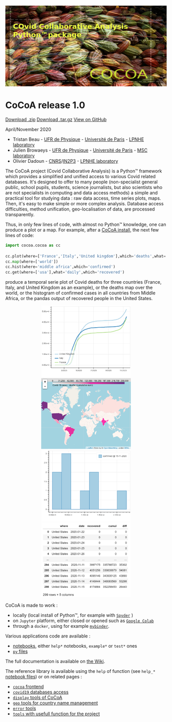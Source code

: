 ![CoCoA Logo](fig/cocoa_640_320.png)
# CoCoA release 1.0

<section id="downloads" class="clearfix">
  <a href="https://github.com/tjbtjbtjb/CoCoA/zipball/master" id="download-zip" class="button"><span>Download .zip</span></a>
  <a href="https://github.com/tjbtjbtjb/CoCoA/tarball/master" id="download-tar-gz" class="button"><span>Download .tar.gz</span></a>
  <a href="https://github.com/tjbtjbtjb/CoCoA/" id="view-on-github" class="button"><span>View on GitHub</span></a>
</section>

April/November 2020

* Tristan Beau - [UFR de Physique](https://physique.u-paris.fr/) - [Université de Paris](http://u-paris.fr) - [LPNHE laboratory](http://lpnhe.in2p3.fr/)
* Julien Browaeys - [UFR de Physique](https://physique.u-paris.fr/) - [Université de Paris](http://u-paris.fr) - [MSC laboratory](http://www.msc.univ-paris-diderot.fr/)
* Olivier Dadoun - [CNRS](http://cnrs.fr)/[IN2P3](http://www.in2p3.fr) - [LPNHE laboratory](http://lpnhe.in2p3.fr/)

The CoCoA project (Covid Collaborative Analysis) is a Python™ framework which provides a simplified and unified access to various Covid related databases.
It's designed to offer to many people (non-specialist general public, school pupils, students, science journalists, but also scientists who are not specialists in  computing and data access methods) a simple and practical tool for studying data : raw data access, time series plots, maps.
Then, it's easy to make simple or more complex analysis.
Database access difficulties, method unification, geo-localisation of data, are processed transparently.

Thus, in only few lines of code, with almost no Python™ knowledge, one can produce a plot or a map.
For example, after a [CoCoA install](https://github.com/tjbtjbtjb/CoCoA/wiki/Install), the next few lines of code:

```python
import cocoa.cocoa as cc

cc.plot(where=['France','Italy','United kingdom'],which='deaths',what='cumul')
cc.map(where=['world'])
cc.hist(where='middle africa',which='confirmed')
cc.get(where=['usa'],what='daily',which='recovered')
```

produce a temporal serie plot of Covid deaths for three countries (France, Italy, and United Kingdom as an example), or the deaths map over the world, or the histogram of confirmed cases in all countries from Middle Africa, or the pandas output of recovered people in the United States.

<center>
<img src="fig/cocoa_plot_example.png" width="280px"/> 

<img src="fig/cocoa_map_example.png" width="280px" />

<img src="fig/cocoa_hist_example.png" width="280px" />

<img src="fig/cocoa_get_example.png" width="280px" />

</center>

CoCoA is made to work :
- locally (local install of Python™, for example with [`Spyder`](https://www.spyder-ide.org/) )
- on `Jupyter` platform, either closed or opened such as [`Google Colab`](https://colab.research.google.com/)
- through a `docker`, using for example [`mybinder`](https://mybinder.org/).

Various applications code are available : 
- [notebooks](https://github.com/tjbtjbtjb/CoCoA/tree/master/notebooks), either `help*` notebooks, `example*` or `test*` ones
- [`py` files](https://github.com/tjbtjbtjb/CoCoA/tree/master/py)

The full documentation is available on [the Wiki](https://github.com/tjbtjbtjb/CoCoA/wiki/Home).

The reference library is available using the `help` of function (see `help_*` [notebook files](https://github.com/tjbtjbtjb/CoCoA/tree/master/notebooks)) or on related pages : 
- [`cocoa` frontend](http://tjbtjbtjb.github.com/CoCoA/help_cocoa)
- [`covid19` databases access](http://tjbtjbtjb.github.com/CoCoA/help_covid19)
- [`display` tools of CoCoA](http://tjbtjbtjb.github.com/CoCoA/display)
- [`geo` tools for country name management](http://tjbtjbtjb.github.com/CoCoA/help_geo)
- [`error` tools](http://tjbtjbtjb.github.com/CoCoA/help_error)
- [`tools` with usefull function for the project](http://tjbtjbtjb.github.com/CoCoA/help_tools)
